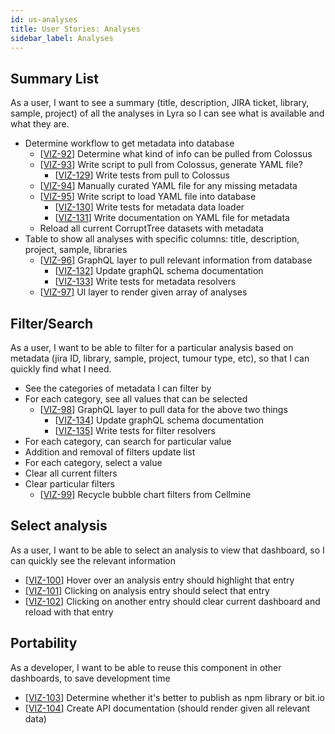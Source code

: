 ```yaml
---
id: us-analyses
title: User Stories: Analyses
sidebar_label: Analyses
---
```


## Summary List

As a user, I want to see a summary (title, description, JIRA ticket, library, sample, project) of all the analyses in Lyra so I can see what is available and what they are.

- Determine workflow to get metadata into database
  - [[VIZ-92](https://shahcompbio.atlassian.net/browse/VIZ-92)] Determine what kind of info can be pulled from Colossus
  - [[VIZ-93](https://shahcompbio.atlassian.net/browse/VIZ-93)] Write script to pull from Colossus, generate YAML file?
    - [[VIZ-129](https://shahcompbio.atlassian.net/browse/VIZ-129)] Write tests from pull to Colossus
  - [[VIZ-94](https://shahcompbio.atlassian.net/browse/VIZ-94)] Manually curated YAML file for any missing metadata
  - [[VIZ-95](https://shahcompbio.atlassian.net/browse/VIZ-95)] Write script to load YAML file into database
    - [[VIZ-130](https://shahcompbio.atlassian.net/browse/VIZ-130)] Write tests for metadata data loader
    - [[VIZ-131](https://shahcompbio.atlassian.net/browse/VIZ-131)] Write documentation on YAML file for metadata
  - Reload all current CorruptTree datasets with metadata
- Table to show all analyses with specific columns: title, description, project, sample, libraries
  - [[VIZ-96](https://shahcompbio.atlassian.net/browse/VIZ-96)] GraphQL layer to pull relevant information from database
    - [[VIZ-132](https://shahcompbio.atlassian.net/browse/VIZ-132)] Update graphQL schema documentation
    - [[VIZ-133](https://shahcompbio.atlassian.net/browse/VIZ-133)] Write tests for metadata resolvers
  - [[VIZ-97](https://shahcompbio.atlassian.net/browse/VIZ-97)] UI layer to render given array of analyses

## Filter/Search

As a user, I want to be able to filter for a particular analysis based on metadata (jira ID, library, sample, project, tumour type, etc), so that I can quickly find what I need.

- See the categories of metadata I can filter by
- For each category, see all values that can be selected
  - [[VIZ-98](https://shahcompbio.atlassian.net/browse/VIZ-98)] GraphQL layer to pull data for the above two things
    - [[VIZ-134](https://shahcompbio.atlassian.net/browse/VIZ-134)] Update graphQL schema documentation
    - [[VIZ-135](https://shahcompbio.atlassian.net/browse/VIZ-135)] Write tests for filter resolvers
- For each category, can search for particular value
- Addition and removal of filters update list
- For each category, select a value
- Clear all current filters
- Clear particular filters
  - [[VIZ-99](https://shahcompbio.atlassian.net/browse/VIZ-99)] Recycle bubble chart filters from Cellmine

## Select analysis

As a user, I want to be able to select an analysis to view that dashboard, so I can quickly see the relevant information

- [[VIZ-100](https://shahcompbio.atlassian.net/browse/VIZ-100)] Hover over an analysis entry should highlight that entry
- [[VIZ-101](https://shahcompbio.atlassian.net/browse/VIZ-101)] Clicking on analysis entry should select that entry
- [[VIZ-102](https://shahcompbio.atlassian.net/browse/VIZ-102)] Clicking on another entry should clear current dashboard and reload with that entry

## Portability

As a developer, I want to be able to reuse this component in other dashboards, to save development time

- [[VIZ-103](https://shahcompbio.atlassian.net/browse/VIZ-103)] Determine whether it's better to publish as npm library or bit.io
- [[VIZ-104](https://shahcompbio.atlassian.net/browse/VIZ-104)] Create API documentation (should render given all relevant data)
